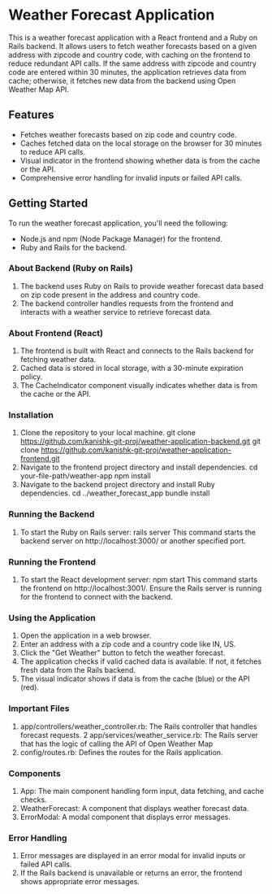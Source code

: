 # Weather Forecast Application

This is a weather forecast application with a React frontend and a Ruby on Rails backend. It allows users to fetch weather forecasts based on a given address with zipcode and country code, with caching on the frontend to reduce redundant API calls. If the same address with zipcode and country code are entered within 30 minutes, the application retrieves data from cache; otherwise, it fetches new data from the backend using Open Weather Map API.

## Features
- Fetches weather forecasts based on zip code and country code.
- Caches fetched data on the local storage on the browser for 30 minutes to reduce API calls.
- Visual indicator in the frontend showing whether data is from the cache or the API.
- Comprehensive error handling for invalid inputs or failed API calls.

## Getting Started
To run the weather forecast application, you'll need the following:
- Node.js and npm (Node Package Manager) for the frontend.
- Ruby and Rails for the backend.


### About Backend (Ruby on Rails)
1. The backend uses Ruby on Rails to provide weather forecast data based on zip code present in the address and country code.
2. The backend controller handles requests from the frontend and interacts with a weather service to retrieve forecast data.

### About Frontend (React)
1. The frontend is built with React and connects to the Rails backend for fetching weather data.
2. Cached data is stored in local storage, with a 30-minute expiration policy.
3. The CacheIndicator component visually indicates whether data is from the cache or the API.

### Installation
1. Clone the repository to your local machine.
   git clone https://github.com/kanishk-git-proj/weather-application-backend.git
   git clone https://github.com/kanishk-git-proj/weather-application-frontend.git
2. Navigate to the frontend project directory and install dependencies.
    cd your-file-path/weather-app
    npm install
3. Navigate to the backend project directory and install Ruby dependencies.
    cd ../weather_forecast_app
    bundle install
    
### Running the Backend
1. To start the Ruby on Rails server:
  rails server
This command starts the backend server on http://localhost:3000/ or another specified port.

### Running the Frontend
1. To start the React development server:
  npm start
This command starts the frontend on http://localhost:3001/. Ensure the Rails server is running for the frontend to connect with the backend.

### Using the Application
 1. Open the application in a web browser.
 2. Enter an address with a zip code and a country code like IN, US.
 3. Click the "Get Weather" button to fetch the weather forecast.
 4. The application checks if valid cached data is available. If not, it fetches fresh data from the Rails backend.
 5. The visual indicator shows if data is from the cache (blue) or the API (red).


### Important Files
1. app/controllers/weather_controller.rb: The Rails controller that handles forecast requests.
2  app/services/weather_service.rb: The Rails server that has the logic of calling the API of Open Weather Map
3. config/routes.rb: Defines the routes for the Rails application.


### Components
1. App: The main component handling form input, data fetching, and cache checks.
2. WeatherForecast: A component that displays weather forecast data.
3. ErrorModal: A modal component that displays error messages.

### Error Handling
1. Error messages are displayed in an error modal for invalid inputs or failed API calls.
2. If the Rails backend is unavailable or returns an error, the frontend shows appropriate error messages.

